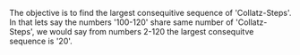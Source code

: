 The objective is to find the largest consequitive sequence of 'Collatz-Steps'. In that lets say the numbers '100-120' share same number of 'Collatz-Steps', we would say from numbers 2-120 the largest consequitve sequence is '20'.

